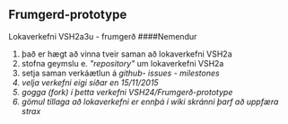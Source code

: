 ## Frumgerd-prototype
Lokaverkefni VSH2a3u - frumgerð
####Nemendur
<ol>
  <li>það er hægt að vinna tveir saman að lokaverkefni VSH2a</li>
  <li>stofna geymslu e. <i>"repository"</i> um lokaverkefni VSH2a</li>
  <li>setja saman verkáætlun á <i> github- issues - milestones</li></li>
  <li>velja verkefni eigi síðar en 15/11/2015</li>
  <li>gogga (fork) í þetta verkefni VSH24/Frumgerð-prototype</li>
  <li>gömul tillaga að lokaverkefni er ennþá í wiki skránni þarf að uppfæra strax</li>
 </ol>
 
